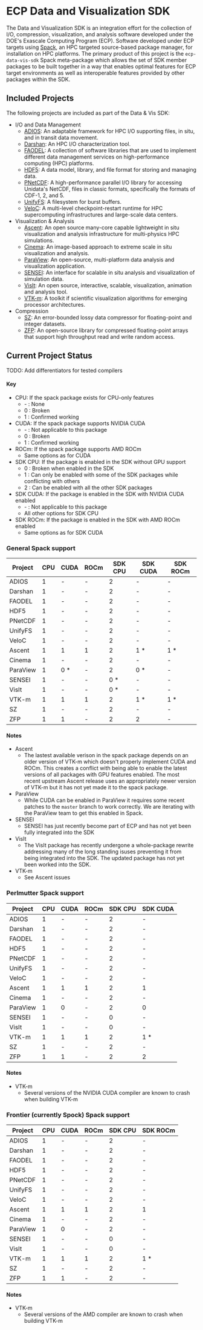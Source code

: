 # ECP Data and Visualization SDK

The Data and Visualization SDK is an integration effort for the collection of I/O, compression, visualization, and analysis software developed under the DOE's Exascale Computing Program (ECP).  Software developed under ECP targets using [Spack](https://spack.io), an HPC targeted source-based package manager, for installation on HPC platforms.  The primary product of this project is the `ecp-data-vis-sdk` Spack meta-package which allows the set of SDK member packages to be built together in a way that enables optimal features for ECP target environments as well as interoperable features provided by other packages within the SDK.

## Included Projects

The following projects are included as part of the Data & Vis SDK:

* I/O and Data Management
  * [ADIOS](https://csmd.ornl.gov/software/adios2): An adaptable framework for HPC I/O supporting files, in situ, and in transit data movement.
  * [Darshan](https://www.mcs.anl.gov/research/projects/darshan/): An HPC I/O characterization tool.
  * [FAODEL](https://github.com/faodel/faodel): A collection of software libraries that are used to implement different data management services on high-performance computing (HPC) platforms.
  * [HDF5](https://www.hdfgroup.org/solutions/hdf5/): A data model, library, and file format for storing and managing data.
  * [PNetCDF](https://parallel-netcdf.github.io/): A high-performance parallel I/O library for accessing Unidata's NetCDF, files in classic formats, specifically the formats of CDF-1, 2, and 5.
  * [UnifyFS](https://unifyfs.readthedocs.io/en/latest/): A filesystem for burst buffers.
  * [VeloC](https://veloc.readthedocs.io/en/latest/): A multi-level checkpoint-restart runtime for HPC supercomputing infrastructures and large-scale data centers.
* Visualization & Analysis
  * [Ascent](https://github.com/Alpine-DAV/ascent): An open source many-core capable lightweight in situ visualization and analysis infrastructure for multi-physics HPC simulations.
  * [Cinema](https://cinemascience.github.io): An image-based approach to extreme scale in situ visualization and analysis.
  * [ParaView](https://paraview.org): An open-source, multi-platform data analysis and visualization application.
  * [SENSEI](https://sensei-insitu.org/): An interface for scalable in situ analysis and visualization of simulation data.
  * [VisIt](https://visit-dav.github.io/visit-website/): An open source, interactive, scalable, visualization, animation and analysis tool.
  * [VTK-m](https://m.vtk.org): A toolkit if scientific visualization algorithms for emerging processor architectures.
* Compression
  * [SZ](https://szcompressor.org): An error-bounded lossy data compressor for floating-point and integer datasets.
  * [ZFP](https://computing.llnl.gov/projects/zfp): An open-source library for compressed floating-point arrays that support high throughput read and write random access.

## Current Project Status

TODO: Add differentiators for tested compilers

#### Key
* CPU: If the spack package exists for CPU-only features
  * \- : None
  * 0 : Broken
  * 1 : Confirmed working
* CUDA: If the spack package supports NVIDIA CUDA
  * \- : Not applicable to this package
  * 0 : Broken
  * 1 : Confirmed working
* ROCm: If the spack package supports AMD ROCm
  * Same options as for CUDA
* SDK CPU: If the package is enabled in the SDK without GPU support
  * 0 : Broken when enabled in the SDK
  * 1 : Can only be enabled with some of the SDK packages while conflicting with others
  * 2 : Can be enabled with all the other SDK packages
* SDK CUDA: If the package is enabled in the SDK with NVIDIA CUDA enabled
  * \- : Not applicable to this package
  * All other options for SDK CPU
* SDK ROCm: If the package is enabled in the SDK with AMD ROCm enabled
  * Same options as for SDK CUDA

### General Spack support

| Project  | CPU | CUDA | ROCm | SDK CPU | SDK CUDA | SDK ROCm |
|----------|-----|------|------|---------|----------|----------|
| ADIOS    | 1   | -    | -    | 2       | -        | -        |
| Darshan  | 1   | -    | -    | 2       | -        | -        |
| FAODEL   | 1   | -    | -    | 2       | -        | -        |
| HDF5     | 1   | -    | -    | 2       | -        | -        |
| PNetCDF  | 1   | -    | -    | 2       | -        | -        |
| UnifyFS  | 1   | -    | -    | 2       | -        | -        |
| VeloC    | 1   | -    | -    | 2       | -        | -        |
| Ascent   | 1   | 1    | 1    | 2       | 1 *      | 1 *      |
| Cinema   | 1   | -    | -    | 2       | -        | -        |
| ParaView | 1   | 0 *  | -    | 2       | 0 *      | -        |
| SENSEI   | 1   | -    | -    | 0 *     | -        | -        |
| VisIt    | 1   | -    | -    | 0 *     | -        | -        |
| VTK-m    | 1   | 1    | 1    | 2       | 1 *      | 1 *      |
| SZ       | 1   | -    | -    | 2       | -        | -        |
| ZFP      | 1   | 1    | -    | 2       | 2        | -        |

#### Notes
* Ascent
  * The lastest available verison in the spack package depends on an older version of VTK-m which doesn't properly implement CUDA and ROCm.  This creates a conflict with being able to enable the latest versions of all packages with GPU features enabled.  The most recent upstream Ascent release uses an appropriately newer version of VTK-m but it has not yet made it to the spack package.
* ParaView
  * While CUDA can be enabled in ParaView it requires some recent patches to the `master` branch to work correctly.  We are iterating with the ParaView team to get this enabled in Spack.
* SENSEI
  * SENSEI has just recently become part of ECP and has not yet been fully integrated into the SDK
* VisIt
  * The VisIt package has recently undergone a whole-package rewrite addressing many of the long standing isuses preventing it from being integrated into the SDK.  The updated package has not yet been worked into the SDK.
* VTK-m
  - See Ascent issues


### Perlmutter Spack support

| Project  | CPU | CUDA | ROCm | SDK CPU | SDK CUDA |
|----------|-----|------|------|---------|----------|
| ADIOS    | 1   | -    | -    | 2       | -        |
| Darshan  | 1   | -    | -    | 2       | -        |
| FAODEL   | 1   | -    | -    | 2       | -        |
| HDF5     | 1   | -    | -    | 2       | -        |
| PNetCDF  | 1   | -    | -    | 2       | -        |
| UnifyFS  | 1   | -    | -    | 2       | -        |
| VeloC    | 1   | -    | -    | 2       | -        |
| Ascent   | 1   | 1    | 1    | 2       | 1        |
| Cinema   | 1   | -    | -    | 2       | -        |
| ParaView | 1   | 0    | -    | 2       | 0        |
| SENSEI   | 1   | -    | -    | 0       | -        |
| VisIt    | 1   | -    | -    | 0       | -        |
| VTK-m    | 1   | 1    | 1    | 2       | 1 *      |
| SZ       | 1   | -    | -    | 2       | -        |
| ZFP      | 1   | 1    | -    | 2       | 2        |

#### Notes
* VTK-m
  * Several versions of the NVIDIA CUDA compiler are known to crash when building VTK-m


### Frontier (currently Spock) Spack support

| Project  | CPU | CUDA | ROCm | SDK CPU | SDK ROCm |
|----------|-----|------|------|---------|----------|
| ADIOS    | 1   | -    | -    | 2       | -        |
| Darshan  | 1   | -    | -    | 2       | -        |
| FAODEL   | 1   | -    | -    | 2       | -        |
| HDF5     | 1   | -    | -    | 2       | -        |
| PNetCDF  | 1   | -    | -    | 2       | -        |
| UnifyFS  | 1   | -    | -    | 2       | -        |
| VeloC    | 1   | -    | -    | 2       | -        |
| Ascent   | 1   | 1    | 1    | 2       | 1        |
| Cinema   | 1   | -    | -    | 2       | -        |
| ParaView | 1   | 0    | -    | 2       | -        |
| SENSEI   | 1   | -    | -    | 0       | -        |
| VisIt    | 1   | -    | -    | 0       | -        |
| VTK-m    | 1   | 1    | 1    | 2       | 1 *      |
| SZ       | 1   | -    | -    | 2       | -        |
| ZFP      | 1   | 1    | -    | 2       | -        |

#### Notes
* VTK-m
  * Several versions of the AMD compiler are known to crash when building VTK-m
